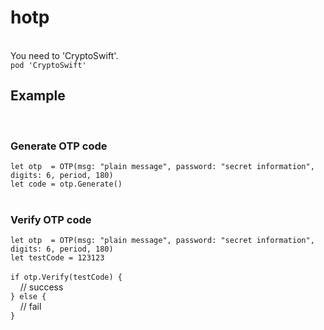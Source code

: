 # hotp
<br>
You need to 'CryptoSwift'.<br>
<code>pod 'CryptoSwift'</code>
<br>
<h2>Example</h2>
<br>
<h3>Generate OTP code</h3>
<code>let otp  = OTP(msg: "plain message", password: "secret information", digits: 6, period, 180)</code><br>
<code>let code = otp.Generate()</code><br>
<br>
<h3>Verify OTP code</h3>
<code>let otp  = OTP(msg: "plain message", password: "secret information", digits: 6, period, 180)</code><br>
<code>let testCode = 123123</code><br>
<br>
<code>if otp.Verify(testCode) {</code><br>
&nbsp;&nbsp;&nbsp;&nbsp;// success<br>
<code>} else {</code><br>
&nbsp;&nbsp;&nbsp;&nbsp;// fail<br>
<code>}</code><br>
